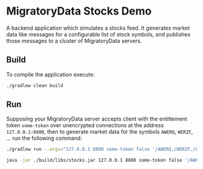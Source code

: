 # MigratoryData Stocks Demo

A backend application which simulates a stocks feed. It generates market data 
like messages for a configurable list of stock symbols, and publishes those 
messages to a cluster of MigratoryData servers.

## Build

To compile the application execute:

```bash
./gradlew clean build
```

## Run

Supposing your MigratoryData server accepts client with the entitlement token 
`some-token` over unencrypted connections at the address `127.0.0.1:8800`, then 
to generate market data for the symbols `AWERQ`, `WERZF`, ... run the following command:

```bash
./gradlew run --args="127.0.0.1 8800 some-token false '/AWERQ,/WERZF,/QWZAF,/TEYDF,/TYUII,/XCVSD,/POUVB,/TYEWD,/WYWUI'"
```

```bash
java -jar ./build/libs/stocks.jar 127.0.0.1 8800 some-token false '/AWERQ,/WERZF,/QWZAF,/TEYDF,/TYUII,/XCVSD,/POUVB,/TYEWD,/WYWUI'
```
